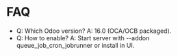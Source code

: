 # FAQ

- Q: Which Odoo version? A: 16.0 (OCA/OCB packaged).
- Q: How to enable? A: Start server with --addon queue_job_cron_jobrunner or install in UI.

